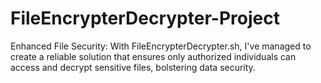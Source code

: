 # FileEncrypterDecrypter-Project
Enhanced File Security: With FileEncrypterDecrypter.sh, I've managed to create a reliable solution that ensures only authorized individuals can access and decrypt sensitive files, bolstering data security.
